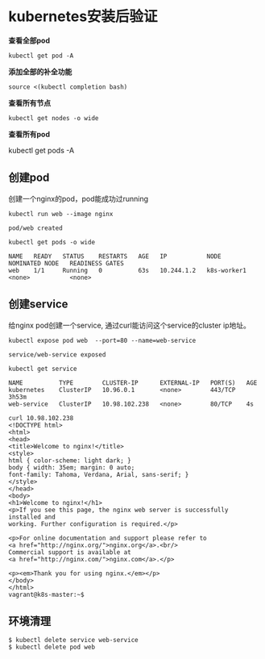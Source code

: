 # kubernetes安装后验证

**查看全部pod**

   `kubectl get pod -A`

**添加全部的补全功能**

  `source <(kubectl completion bash)`

**查看所有节点**

`kubectl get nodes -o wide`

**查看所有pod**

kubectl get pods -A

## 创建pod



创建一个nginx的pod，pod能成功过running

```
kubectl run web --image nginx
```



```
pod/web created
```



```
kubectl get pods -o wide
```



```
NAME   READY   STATUS    RESTARTS   AGE   IP           NODE          NOMINATED NODE   READINESS GATES
web    1/1     Running   0          63s   10.244.1.2   k8s-worker1   <none>           <none>
```



## 创建service



给nginx pod创建一个service, 通过curl能访问这个service的cluster ip地址。

```
kubectl expose pod web  --port=80 --name=web-service
```



```
service/web-service exposed
```



```
kubectl get service
```



```
NAME          TYPE        CLUSTER-IP      EXTERNAL-IP   PORT(S)   AGE
kubernetes    ClusterIP   10.96.0.1       <none>        443/TCP   3h53m
web-service   ClusterIP   10.98.102.238   <none>        80/TCP    4s
```



```
curl 10.98.102.238
<!DOCTYPE html>
<html>
<head>
<title>Welcome to nginx!</title>
<style>
html { color-scheme: light dark; }
body { width: 35em; margin: 0 auto;
font-family: Tahoma, Verdana, Arial, sans-serif; }
</style>
</head>
<body>
<h1>Welcome to nginx!</h1>
<p>If you see this page, the nginx web server is successfully installed and
working. Further configuration is required.</p>

<p>For online documentation and support please refer to
<a href="http://nginx.org/">nginx.org</a>.<br/>
Commercial support is available at
<a href="http://nginx.com/">nginx.com</a>.</p>

<p><em>Thank you for using nginx.</em></p>
</body>
</html>
vagrant@k8s-master:~$
```



## 环境清理



```
$ kubectl delete service web-service
$ kubectl delete pod web
```